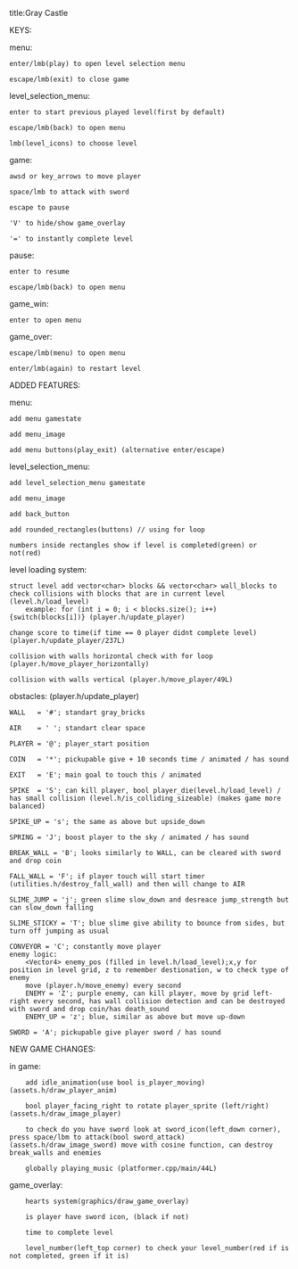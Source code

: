 title:Gray Castle

KEYS:

menu: 

    enter/lmb(play) to open level selection menu

    escape/lmb(exit) to close game

level_selection_menu:

    enter to start previous played level(first by default)

    escape/lmb(back) to open menu

    lmb(level_icons) to choose level

game:

    awsd or key_arrows to move player

    space/lmb to attack with sword

    escape to pause

    'V' to hide/show game_overlay

    '=' to instantly complete level

pause:

    enter to resume

    escape/lmb(back) to open menu

game_win:

    enter to open menu

game_over:

    escape/lmb(menu) to open menu

    enter/lmb(again) to restart level

ADDED FEATURES:

menu:

    add menu gamestate

    add menu_image

    add menu buttons(play_exit) (alternative enter/escape)

level_selection_menu:

    add level_selection_menu gamestate

    add menu_image

    add back_button

    add rounded_rectangles(buttons) // using for loop

    numbers inside rectangles show if level is completed(green) or not(red)


level loading system:

    struct level add vector<char> blocks && vector<char> wall_blocks to check collisions with blocks that are in current level (level.h/load_level)
        example: for (int i = 0; i < blocks.size(); i++) {switch(blocks[i])} (player.h/update_player)
    
    change score to time(if time == 0 player didnt complete level) (player.h/update_player/237L)
    
    collision with walls horizontal check with for loop (player.h/move_player_horizontally)
    
    collision with walls vertical (player.h/move_player/49L)


obstacles: (player.h/update_player)

    WALL   = '#'; standart gray_bricks

    AIR    = ' '; standart clear space

    PLAYER = '@'; player_start position

    COIN   = '*'; pickupable give + 10 seconds time / animated / has sound

    EXIT   = 'E'; main goal to touch this / animated

    SPIKE  = 'S'; can kill player, bool player_die(level.h/load_level) / has small collision (level.h/is_colliding_sizeable) (makes game more balanced)

    SPIKE_UP = 's'; the same as above but upside_down

    SPRING = 'J'; boost player to the sky / animated / has sound

    BREAK_WALL = 'B'; looks similarly to WALL, can be cleared with sword and drop coin

    FALL_WALL = 'F'; if player touch will start timer (utilities.h/destroy_fall_wall) and then will change to AIR

    SLIME_JUMP = 'j'; green slime slow_down and desreace jump_strength but can slow_down falling

    SLIME_STICKY = 'T'; blue slime give ability to bounce from sides, but turn off jumping as usual

    CONVEYOR = 'C'; constantly move player
    enemy logic:
        <Vector4> enemy_pos (filled in level.h/load_level);x,y for position in level grid, z to remember destionation, w to check type of enemy
        move (player.h/move_enemy) every second
        ENEMY = 'Z'; purple enemy, can kill player, move by grid left-right every second, has wall collision detection and can be destroyed with sword and drop coin/has death_sound
        ENEMY_UP = 'z'; blue, similar as above but move up-down

    SWORD = 'A'; pickupable give player sword / has sound


NEW GAME CHANGES:

in game:

        add idle_animation(use bool is_player_moving) (assets.h/draw_player_anim)

        bool player_facing_right to rotate player_sprite (left/right) (assets.h/draw_image_player)

        to check do you have sword look at sword_icon(left_down corner), press space/lbm to attack(bool sword_attack) (assets.h/draw_image_sword) move with cosine function, can destroy break_walls and enemies

        globally playing_music (platformer.cpp/main/44L)

game_overlay:

        hearts system(graphics/draw_game_overlay)

        is player have sword icon, (black if not)

        time to complete level 

        level_number(left_top corner) to check your level_number(red if is not completed, green if it is)
    